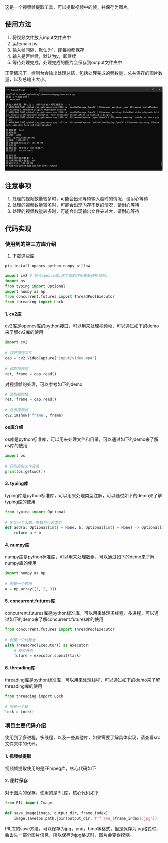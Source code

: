 这是一个视频帧提取工具，可以提取视频中的帧，并保存为图片。

## 使用方法

1. 将视频文件放入input文件夹中
2. 运行main.py
3. 输入帧间隔，默认为1，即每帧都保存
4. 输入是否继续，默认为y，即继续
5. 等待处理完成，处理完成的图片会保存到output文件夹中

正常情况下，控制台会输出处理总结，包括处理完成的频数量，总共保存的图片数量，以及总输出大小。

![20241221174700](https://raw.githubusercontent.com/abining/picgo_imgs/main/images/20241221174700.png)

## 注意事项

1. 处理的视频数量较多时，可能会出现等待输入超时的情况，请耐心等待
2. 处理的视频数量较多时，可能会出现内存不足的情况，请耐心等待
3. 处理的视频数量较多时，可能会出现输出文件夹过大，请耐心等待

## 代码实现

### 使用到的第三方库介绍

1. 下载这些库

```bash
pip install opencv-python numpy pillow
```

```python
import cv2 # 导入opencv库,这个库的作用是处理视频帧，
import os
from typing import Optional
import numpy as np
from concurrent.futures import ThreadPoolExecutor
from threading import Lock
```

#### 1. cv2库

cv2库是opencv库的python接口，可以用来处理视频帧，可以通过如下的demo来了解cv2库的使用

```python
import cv2

# 打开视频文件
cap = cv2.VideoCapture('input/video.mp4')

# 读取视频帧
ret, frame = cap.read()
```

对视频帧的处理，可以参考如下的demo

```python
# 读取视频帧
ret, frame = cap.read()

# 显示视频帧
cv2.imshow('frame', frame)
```

#### os库介绍

os库是python标准库，可以用来处理文件和目录，可以通过如下的demo来了解os库的使用

```python
import os

# 获取当前工作目录
print(os.getcwd())
```

#### 3. typing库

typing库是python标准库，可以用来处理类型注解，可以通过如下的demo来了解typing库的使用

```python
from typing import Optional

# 定义一个函数，参数为可选类型
def add(a: Optional[int] = None, b: Optional[int] = None) -> Optional[int]:
    return a + b
```

#### 4. numpy库

numpy库是python标准库，可以用来处理数组，可以通过如下的demo来了解numpy库的使用

```python
import numpy as np

# 创建一个数组
a = np.array([1, 2, 3])
```

#### 5. concurrent.futures库

concurrent.futures库是python标准库，可以用来处理多线程，多进程，可以通过如下的demo来了解concurrent.futures库的使用

```python
from concurrent.futures import ThreadPoolExecutor

# 创建一个线程池
with ThreadPoolExecutor() as executor:
    # 提交任务
    future = executor.submit(task)
```

#### 6. threading库

threading库是python标准库，可以用来处理线程，可以通过如下的demo来了解threading库的使用

```python
from threading import Lock

# 创建一个锁
lock = Lock()
```

### 项目主要代码介绍

使用到了多进程，多线程，以及一些其他库，如果需要了解具体实现，请查看src文件夹中的代码。

#### 1. 视频帧提取

视频帧提取使用的是FFmpeg库，核心代码如下

#### 2. 图片保存

对于图片的保存，使用的是PIL库，核心代码如下

```python
from PIL import Image

def save_image(image, output_dir, frame_index):
    image.save(os.path.join(output_dir, f"frame_{frame_index}.jpg"))
```

PIL库的save方法，可以保存为jpg，png，bmp等格式，但是保存为jpg格式时，会丢失一部分图片信息，所以保存为jpg格式时，图片会变得模糊。
